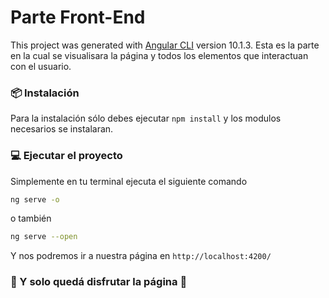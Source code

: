 # Parte Front-End 

This project was generated with [Angular CLI](https://github.com/angular/angular-cli) version 10.1.3.
Esta es la parte en la cual se visualisara la página y todos los elementos que interactuan con el usuario.

### 📦 **Instalación**
Para la instalación sólo debes ejecutar `npm install` y los modulos necesarios se instalaran.

### 💻 Ejecutar el proyecto
Simplemente en tu terminal ejecuta el siguiente comando
```bash
ng serve -o
```

o también
```bash
ng serve --open
```

Y nos podremos ir a nuestra página en `http://localhost:4200/`

### 🚀 Y solo quedá disfrutar la página 🚀
